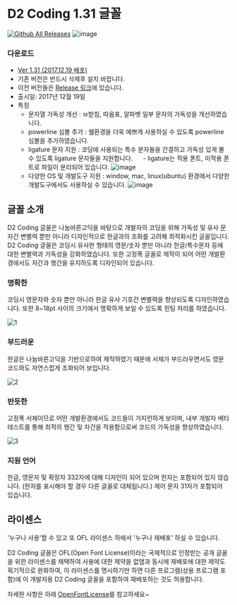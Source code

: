 ﻿# D2 Coding 1.31 글꼴
[![Github All Releases](https://img.shields.io/github/downloads/naver/d2codingfont/total.svg)](https://github.com/naver/d2codingfont)
![image](https://user-images.githubusercontent.com/6773678/33363823-54504d84-d525-11e7-9b26-0d2b9aec53f9.png)
### 다운로드
   - [Ver 1.31 (2017.12.19 배포)](https://github.com/naver/d2codingfont/releases/tag/VER1.31)
   - 기존 버전은 반드시 삭제후 설치 바랍니다.
   - 이전 버전들은 [Release 링크](https://github.com/naver/d2codingfont/releases)에 있습니다.
   - 출시일: 2017년 12월 19일
   - 특징
      - 문자열 가독성 개선 : ㅂ받침, 따옴표, 알파벳 일부 문자의 가독성을 개선하였습니다.
      - powerline 심볼 추가 : 쉘환경을 더욱 예쁘게 사용하실 수 있도록 powerline 심볼을 추가하였습니다.
      - ligature 문자 지원 : 코딩에 사용되는 특수 문자들을 간결하고 가독성 있게 볼 수 있도록 ligature 문자들을 지원합니다.
      - ligature는 적용 폰트, 미적용 폰트로 파일이 분리되어 있습니다. 
![image](https://user-images.githubusercontent.com/6773678/33355628-997fe52e-d4fb-11e7-9d1a-64c3b2d42de8.png)
      - 다양한 OS 및 개발도구 지원 : window, mac, linux(ubuntu) 환경에서 다양한 개발도구에서도 사용하실 수 있습니다.
![image](https://user-images.githubusercontent.com/6773678/33353005-fac0c8ec-d4ee-11e7-8e51-3077c1771144.png)

## 글꼴 소개
D2 Coding 글꼴은 나눔바른고딕을 바탕으로 개발자의 코딩을 위해 가독성 및 유사 문자간 변별력 뿐만 아니라 디자인적으로 한글과의 조화를 고려해 최적화시킨 글꼴입니다. D2 Coding 글꼴은 코딩시 유사한 형태의 영문/숫자 뿐만 아니라 한글/특수문자 등에 대한 변별력과 가독성을 강화하였습니다.  또한 고정폭 글꼴로 제작이 되어 어떤 개발환경에서도 자간과 행간을 유지하도록 디자인되어 있습니다.

### 명확한  
코딩시 영문자와 숫자 뿐만 아니라 한글 유사 기호간 변별력을 향상되도록 디자인하였습니다. 또한 8~18pt 사이의 크기에서 명확하게 보일 수 있도록 힌팅 처리를 하였습니다.

![1](https://cloud.githubusercontent.com/assets/6773678/19587983/8d1a2304-979d-11e6-8320-4e8f0546e716.JPG)

### 부드러운
한글은 나눔바른고딕을 기반으로하여 제작하였기 때문에 서체가 부드러우면서도 영문 코드와도 자연스럽게 조화되어 보입니다.

![2](https://cloud.githubusercontent.com/assets/6773678/19587989/9a990fae-979d-11e6-82e8-84316b4da96b.JPG)

### 반듯한  
고정폭 서체이므로 어떤 개발환경에서도 코드들이 가지런하게 보이며, 내부 개발자 베타 테스트를 통해 최적의 행간 및 자간을 적용함으로써 코드의 가독성을 향상하였습니다.

![3](https://cloud.githubusercontent.com/assets/6773678/19587988/9a9821f2-979d-11e6-8708-bd57220c219f.JPG)

### 지원 언어
한글, 영문자 및 확장자 332자에 대해 디자인이 되어 있으며 한자는 포함되어 있지 않습니다. (한자를 표시해야 할 경우 다른 글꼴로 대체됩니다.)
제어 문자 31자가 포함되어 있습니다.

## 라이센스  
'누구나 사용'할 수 있고 또 OFL 라이센스 하에서 '누구나 재배포' 하실 수 있습니다.

D2 Coding 글꼴은 OFL(Open Font License)이라는 국제적으로 인정받는 공개 글꼴을 위한 라이센스를 채택하여 사용에 대한 제약을 없앰과 동시에 재배포에 대한 제약도 획기적으로 완화하여, 이 라이센스를 명시하기만 하면 다른 프로그램(상용 프로그램 포함)에 이 개발자용 D2 Coding 글꼴을 포함하여 재배포하는 것도 허용합니다.

자세한 사항은 아래 [OpenFontLicense](https://github.com/naver/d2codingfont/wiki/Open-Font-License)를 참고하세요~
